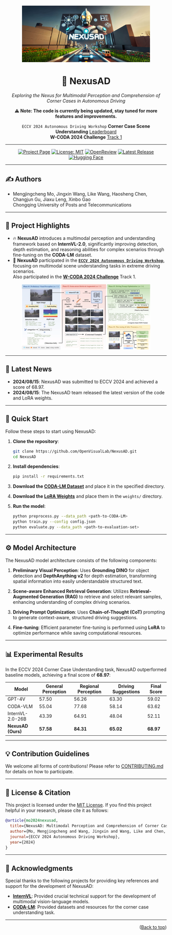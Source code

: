 <div id="top" align="center">

<p align="center">
  <img src="assets/banner.jpg" alt="NexusAD Logo" width="400">
</p>

# **🚗 NexusAD**  

*Exploring the Nexus for Multimodal Perception and Comprehension of Corner Cases in Autonomous Driving*

**⚠️ Note: The code is currently being updated, stay tuned for more features and improvements.**

`ECCV 2024 Autonomous Driving Workshop` **Corner Case Scene Understanding** [Leaderboard](https://eccv2024.autonomousdriving.com)  
**W-CODA 2024 Challenge** [Track 1](https://coda-dataset.github.io/w-coda2024/track1/)

</div>

---

<div id="top" align="center">

[![Project Page](https://img.shields.io/badge/Project%20Page-8A2BE2)](https://opendrivelab.com/DriveLM/)
[![License: MIT](https://img.shields.io/badge/license-MIT-blue.svg)](#license)
[![OpenReview](https://img.shields.io/badge/OpenReview-LXZO1nGI0d-b31b1b.svg)](https://openreview.net/forum?id=LXZO1nGI0d)
[![Latest Release](https://img.shields.io/badge/Latest%20release-v1.1-yellow)](#getting-started)
[![Hugging Face](https://img.shields.io/badge/Hugging%20Face-NexusAD-orange)](https://huggingface.co/OpenVisualLab/NexusAD)

</div>

---

## ✍️ Authors <a name="authors"></a>

- Mengjingcheng Mo, Jingxin Wang, Like Wang, Haosheng Chen, Changjun Gu, Jiaxu Leng, Xinbo Gao  
  Chongqing University of Posts and Telecommunications

---

## 🌟 Project Highlights <a name="highlight"></a>

- 🔥 **NexusAD** introduces a multimodal perception and understanding framework based on **InternVL-2.0**, significantly improving detection, depth estimation, and reasoning abilities for complex scenarios through fine-tuning on the **CODA-LM** dataset.
- 🏁 **NexusAD** participated in the [**`ECCV 2024 Autonomous Driving Workshop`**](https://eccv2024.autonomousdriving.com), focusing on multimodal scene understanding tasks in extreme driving scenarios.  
  Also participated in the **[W-CODA 2024 Challenge](https://coda-dataset.github.io/w-coda2024/track1/)** Track 1.

<p align="center">
  <img src="assets/fig1.png" alt="NexusAD Architecture" width="80%">
</p>

---

## 📰 Latest News <a name="news"></a>

- **2024/08/15**: NexusAD was submitted to ECCV 2024 and achieved a score of 68.97.
- **2024/08/15**: The NexusAD team released the latest version of the code and LoRA weights.

---

## 🚀 Quick Start <a name="getting-started"></a>

Follow these steps to start using NexusAD:

1. **Clone the repository**:

   ```bash
   git clone https://github.com/OpenVisualLab/NexusAD.git
   cd NexusAD
   ```

2. **Install dependencies**:

   ```bash
   pip install -r requirements.txt
   ```

3. **Download the [CODA-LM Dataset](https://example.com/coda-lm-dataset)** and place it in the specified directory.

4. **Download the [LoRA Weights](https://example.com/lora-weights)** and place them in the `weights/` directory.

5. **Run the model**:

   ```bash
   python preprocess.py --data_path <path-to-CODA-LM>
   python train.py --config config.json
   python evaluate.py --data_path <path-to-evaluation-set>
   ```

---

## ⚙️ Model Architecture <a name="model-architecture"></a>

The NexusAD model architecture consists of the following components:

1. **Preliminary Visual Perception**: Uses **Grounding DINO** for object detection and **DepthAnything v2** for depth estimation, transforming spatial information into easily understandable structured text.

2. **Scene-aware Enhanced Retrieval Generation**: Utilizes **Retrieval-Augmented Generation (RAG)** to retrieve and select relevant samples, enhancing understanding of complex driving scenarios.

3. **Driving Prompt Optimization**: Uses **Chain-of-Thought (CoT)** prompting to generate context-aware, structured driving suggestions.

4. **Fine-tuning**: Efficient parameter fine-tuning is performed using **LoRA** to optimize performance while saving computational resources.

---

## 📊 Experimental Results <a name="results"></a>

In the ECCV 2024 Corner Case Understanding task, NexusAD outperformed baseline models, achieving a final score of **68.97**:

| Model                | General Perception | Regional Perception | Driving Suggestions | Final Score  |
|----------------------|--------------------|---------------------|---------------------|--------------|
| GPT-4V               | 57.50              | 56.26               | 63.30               | 59.02        |
| CODA-VLM             | 55.04              | 77.68               | 58.14               | 63.62        |
| InternVL-2.0-26B     | 43.39              | 64.91               | 48.04               | 52.11        |
| **NexusAD (Ours)**   | **57.58**          | **84.31**           | **65.02**           | **68.97**    |

---

## 💡 Contribution Guidelines <a name="contributing"></a>

We welcome all forms of contributions! Please refer to [CONTRIBUTING.md](CONTRIBUTING.md) for details on how to participate.

---

## 📜 License & Citation <a name="license"></a>

This project is licensed under the [MIT License](./LICENSE). If you find this project helpful in your research, please cite it as follows:

```BibTeX
@article{mo2024nexusad,
  title={NexusAD: Multimodal Perception and Comprehension of Corner Cases in Autonomous Driving},
  author={Mo, Mengjingcheng and Wang, Jingxin and Wang, Like and Chen, Haosheng and Gu, Changjun and Leng, Jiaxu and Gao, Xinbo},
  journal={ECCV 2024 Autonomous Driving Workshop},
  year={2024}
}
```

---

## 🙏 Acknowledgments <a name="acknowledgments"></a>

Special thanks to the following projects for providing key references and support for the development of NexusAD:

- **[InternVL](https://github.com/OpenGVLab/InternVL)**: Provided crucial technical support for the development of multimodal vision-language models.
- **[CODA-LM](https://github.com/DLUT-LYZ/CODA-LM)**: Provided datasets and resources for the corner case understanding task.

---

<p align="right">(<a href="#top">Back to top</a>)</p>
